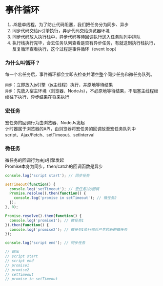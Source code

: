 # 事件循环

1. JS是单线程，为了防止代码阻塞，我们把任务分为同步、异步
2. 同步代码交给js引擎执行，异步代码交给浏览器环境
3. 同步代码放入执行栈中，异步代码等待回调执行送入任务队列中排队
4. 执行栈执行完毕，会去任务队列查看是否有异步任务，有就送到执行栈执行，反复循环查看执行，这个过程是事件循环（event loop）

### 为什么叫循环？

每一个宏任务后，事件循环都会立即去检查并清空整个同步任务和微任务队列。

`同步`：立即放入js引擎（js主线程）执行，并原地等待结果  
`异步`：先放入宿主环境（浏览器、NodeJs），不必原地等待结果，不阻塞主线程继续往下执行，异步结果在将来执行

### 宏任务

宏任务的回调行为由浏览器、NodeJs发起  
计时器属于浏览器的API，由浏览器将宏任务的回调放至宏任务队列中  
script、Ajax/Fetch、setTimeout、setInterval  

### 微任务

微任务的回调行为由js引擎发起  
Promise本身为同步，then/catch的回调函数是异步

```js
console.log('script start'); // 同步任务

setTimeout(function() {
  console.log('setTimeout'); // 宏任务1的回调
  Promise.resolve().then(function() {
    console.log('promise in setTimeout'); // 微任务2
  });
}, 0);

Promise.resolve().then(function() {
  console.log('promise1'); // 微任务1
}).then(function() {
  console.log('promise2'); // 微任务1执行完后产生的新的微任务
});

console.log('script end'); // 同步任务

// 输出
// script start
// script end
// promise1
// promise2
// setTimeout
// promise in setTimeout

```